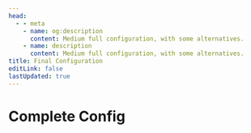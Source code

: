 ```yaml
---
head:
  - - meta
    - name: og:description
      content: Medium full configuration, with some alternatives.
    - name: description
      content: Medium full configuration, with some alternatives.
title: Final Configuration
editLink: false
lastUpdated: true
---
```

# Complete Config